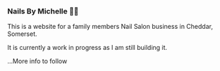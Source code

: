 ### Nails By Michelle 💅🏼

This is a website for a family members Nail Salon business in Cheddar, Somerset.

It is currently a work in progress as I am still building it.

...More info to follow
